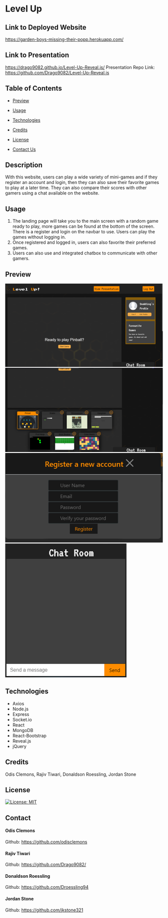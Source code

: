 # Level Up

  ## Link to Deployed Website
  
  https://garden-boys-missing-their-popp.herokuapp.com/


  ## Link to Presentation

  https://drago9082.github.io/Level-Up-Reveal.js/
  Presentation Repo Link: https://github.com/Drago9082/Level-Up-Reveal.js


  ## Table of Contents

  - [Preview](#preview)

  - [Usage](#usage)

  - [Technologies](#technologies)

  - [Credits](#credits)

  - [License](#license)

  - [Contact Us](#contact)
  

  ## Description
  
  With this website, users can play a wide variety of mini-games and if they register an account and login, then they can also save their favorite games to play at a later time.  They can also compare their scores with other gamers using a chat available on the website.


 ## Usage
1. The landing page will take you to the main screen with a random game ready to play, more games can be found at the bottom of the screen.  There is a register and login on the navbar to use.  Users can play the games without logging in.
2. Once registered and logged in, users can also favorite their preferred games.
3. Users can also use and integrated chatbox to communicate with other gamers.


  ## Preview

  ![](./client/src/assets/mainpage1.PNG)
  ![](./client/src/assets/mainpage2.PNG)
  ![](./client/src/assets/registermodal.PNG)
  ![](./client/src/assets/chatbox.PNG)
 
  
  ## Technologies

  - Axios
  - Node.js
  - Express
  - Socket.io
  - React
  - MongoDB
  - React-Bootstrap
  - Reveal.js
  - jQuery


  ## Credits
  
  Odis Clemons, Rajiv Tiwari, Donaldson Roessling, Jordan Stone
  

  ## License
  
  [![License: MIT](https://img.shields.io/badge/License-MIT-yellow.svg)](https://opensource.org/licenses/MIT)
  

  ## Contact
  
  #### Odis Clemons
  Github: https://github.com/odisclemons

  #### Rajiv Tiwari
  Github: https://github.com/Drago9082/

  #### Donaldson Roessling
  Github: https://github.com/Droessling94

  #### Jordan Stone
  Github: https://github.com/jkstone321
